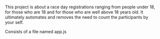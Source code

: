 This project is about a race day registrations ranging from people under 18, for those who are 18 and for those who are well above 18 years old. It ultimately automates and removes the need to count the participants by your self.

Consists of a file named app.js
